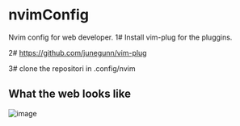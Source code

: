 # nvimConfig


Nvim config for web developer.
1# Install vim-plug for the pluggins.

2# https://github.com/junegunn/vim-plug

3# clone the repositori in .config/nvim





## What the web looks like
![image](https://user-images.githubusercontent.com/63064991/128664873-398be685-2c89-4aee-9748-bac5ad1b99f5.png)


